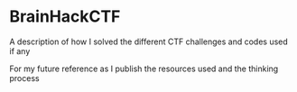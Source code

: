 # BrainHackCTF

A description of how I solved the different CTF challenges and codes used if any

For my future reference as I publish the resources used and the thinking process
